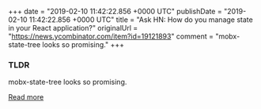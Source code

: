 +++
date = "2019-02-10 11:42:22.856 +0000 UTC"
publishDate = "2019-02-10 11:42:22.856 +0000 UTC"
title = "Ask HN: How do you manage state in your React application?"
originalUrl = "https://news.ycombinator.com/item?id=19121893"
comment = "mobx-state-tree looks so promising."
+++

### TLDR

mobx-state-tree looks so promising.

[Read more](https://news.ycombinator.com/item?id=19121893)
